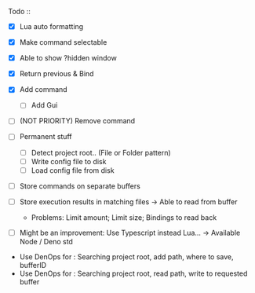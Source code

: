 Todo ::

- [x] Lua auto formatting
- [x] Make command selectable
- [x] Able to show ?hidden window
- [x] Return previous & Bind <F5>
- [x] Add command
  - [ ] Add Gui
- [ ] (NOT PRIORITY) Remove command

- [ ] Permanent stuff

  - [ ] Detect project root.. (File or Folder pattern)
  - [ ] Write config file to disk
  - [ ] Load config file from disk

- [ ] Store commands on separate buffers
- [ ] Store execution results in matching files -> Able to read from buffer

  - Problems: Limit amount; Limit size; Bindings to read back

- [ ] Might be an improvement: Use Typescript instead Lua... -> Available Node / Deno std

- Use DenOps for : Searching project root, add path, where to save, bufferID
- Use DenOps for : Searching project root, read path, write to requested buffer
